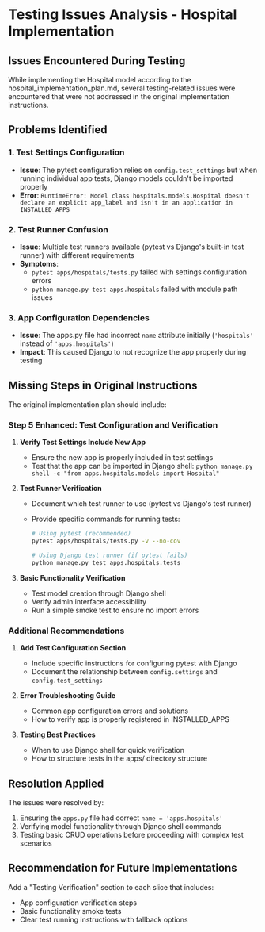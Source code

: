 # Testing Issues Analysis - Hospital Implementation

## Issues Encountered During Testing

While implementing the Hospital model according to the hospital_implementation_plan.md, several testing-related issues were encountered that were not addressed in the original implementation instructions.

## Problems Identified

### 1. Test Settings Configuration

- **Issue**: The pytest configuration relies on `config.test_settings` but when running individual app tests, Django models couldn't be imported properly
- **Error**: `RuntimeError: Model class hospitals.models.Hospital doesn't declare an explicit app_label and isn't in an application in INSTALLED_APPS`

### 2. Test Runner Confusion

- **Issue**: Multiple test runners available (pytest vs Django's built-in test runner) with different requirements
- **Symptoms**:
  - `pytest apps/hospitals/tests.py` failed with settings configuration errors
  - `python manage.py test apps.hospitals` failed with module path issues

### 3. App Configuration Dependencies

- **Issue**: The apps.py file had incorrect `name` attribute initially (`'hospitals'` instead of `'apps.hospitals'`)
- **Impact**: This caused Django to not recognize the app properly during testing

## Missing Steps in Original Instructions

The original implementation plan should include:

### Step 5 Enhanced: Test Configuration and Verification

1. **Verify Test Settings Include New App**

   - Ensure the new app is properly included in test settings
   - Test that the app can be imported in Django shell: `python manage.py shell -c "from apps.hospitals.models import Hospital"`

2. **Test Runner Verification**

   - Document which test runner to use (pytest vs Django's test runner)
   - Provide specific commands for running tests:

     ```bash
     # Using pytest (recommended)
     pytest apps/hospitals/tests.py -v --no-cov

     # Using Django test runner (if pytest fails)
     python manage.py test apps.hospitals.tests
     ```

3. **Basic Functionality Verification**
   - Test model creation through Django shell
   - Verify admin interface accessibility
   - Run a simple smoke test to ensure no import errors

### Additional Recommendations

1. **Add Test Configuration Section**

   - Include specific instructions for configuring pytest with Django
   - Document the relationship between `config.settings` and `config.test_settings`

2. **Error Troubleshooting Guide**

   - Common app configuration errors and solutions
   - How to verify app is properly registered in INSTALLED_APPS

3. **Testing Best Practices**
   - When to use Django shell for quick verification
   - How to structure tests in the apps/ directory structure

## Resolution Applied

The issues were resolved by:

1. Ensuring the `apps.py` file had correct `name = 'apps.hospitals'`
2. Verifying model functionality through Django shell commands
3. Testing basic CRUD operations before proceeding with complex test scenarios

## Recommendation for Future Implementations

Add a "Testing Verification" section to each slice that includes:

- App configuration verification steps
- Basic functionality smoke tests
- Clear test running instructions with fallback options


